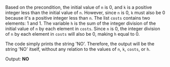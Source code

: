 Based on the precondition, the initial value of `n` is 0, and `k` is a positive integer less than the initial value of `n`. However, since `n` is 0, `k` must also be 0 because it's a positive integer less than `n`. The list `costs` contains two elements: 1 and 1. The variable `h` is the sum of the integer division of the initial value of `n` by each element in `costs`. Since `n` is 0, the integer division of `n` by each element in `costs` will also be 0, making `h` equal to 0.

The code simply prints the string 'NO'. Therefore, the output will be the string 'NO' itself, without any relation to the values of `n`, `k`, `costs`, or `h`.

Output: **NO**